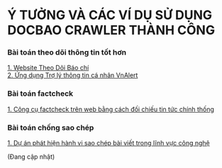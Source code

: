# Ý TƯỞNG VÀ CÁC VÍ DỤ SỬ DỤNG DOCBAO CRAWLER THÀNH CÔNG  

### Bài toán theo dõi thông tin tốt hơn 
[1. Website Theo Dõi Báo chí](https://theodoibaochi.com)  
[2. Ứng dụng Trợ lý thông tin cá nhân VnAlert](https://vnalert.vn)  

### Bài toán factcheck 
[1. Công cụ factcheck trên web bằng cách đối chiếu tin tức chính thống](https://vnalert.vn/factcheck)

### Bài toán chống sao chép 
[1. Dự án phát hiện hành vi sao chép bài viết trong lĩnh vực công nghệ]()

(Đang cập nhật)
